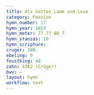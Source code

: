 ```yaml
---
title: Als Gottes Lamm und Leue
category: Passion
hymn_number: 17
hymn_year: 1653
hymn_meter: 77 77 88 7
hymn_stanzas: 10
hymn_scripture: 
cruger: 300.
ebeling: 9
feustking: 48
zahn: 4362 (Crüger)
bwv: —
layout: hymn
workflow: text
---
```

<br>

